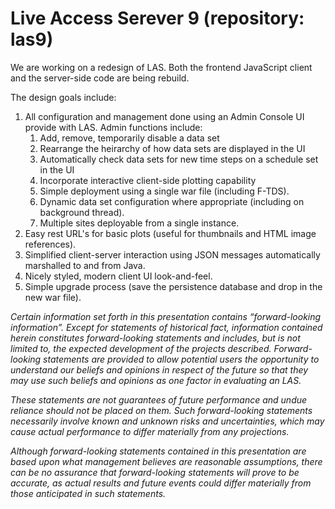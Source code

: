 # Live Access Serever 9 (repository: las9)

We are working on a redesign of LAS. Both the frontend JavaScript client and the server-side code are being rebuild.

The design goals include:

1. All configuration and management done using an Admin Console UI provide with LAS. Admin functions include:
      1. Add, remove, temporarily disable a data set
      2. Rearrange the heirarchy of how data sets are displayed in the UI
      3. Automatically check data sets for new time steps on a schedule set in the UI
      4. Incorporate interactive client-side plotting capability
      5. Simple deployment using a single war file (including F-TDS).
      6. Dynamic data set configuration where appropriate (including on background thread).
      7. Multiple sites deployable from a single instance.
2. Easy rest URL's for basic plots (useful for thumbnails and HTML image references).
3. Simplified client-server interaction using JSON messages automatically marshalled to and from Java.
4. Nicely styled, modern client UI look-and-feel.
5. Simple upgrade process (save the persistence database and drop in the new war file).

*Certain information set forth in this presentation contains “forward-looking information”. Except for statements of historical fact, information contained herein constitutes forward-looking statements and includes, but is not limited to, the expected development of the projects described. Forward-looking statements are provided to allow potential users the opportunity to understand our beliefs and opinions in respect of the future so that they may use such beliefs and opinions as one factor in evaluating an LAS.*

*These statements are not guarantees of future performance and undue reliance should not be placed on them. Such forward-looking statements necessarily involve known and unknown risks and uncertainties, which may cause actual performance to differ materially from any projections.*

*Although forward-looking statements contained in this presentation are based upon what management believes are reasonable assumptions, there can be no assurance that forward-looking statements will prove to be accurate, as actual results and future events could differ materially from those anticipated in such statements.*
